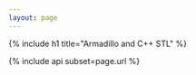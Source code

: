 ```yaml
---
layout: page
---
```


{% include h1 title="Armadillo and C++ STL" %}

{% include api subset=page.url %}
